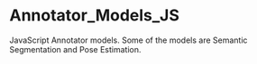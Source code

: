 # Annotator_Models_JS
JavaScript Annotator models. Some of the models are Semantic Segmentation and Pose Estimation.
